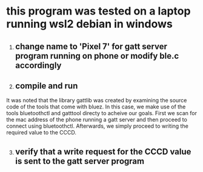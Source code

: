 # this program was tested on a laptop running wsl2 debian in windows

1. ## change name to 'Pixel 7' for gatt server program running on phone or modify ble.c accordingly

2. ## compile and run

It was noted that the library gattlib was created by examining the source code of the tools that come with bluez.
In this case, we make use of the tools bluetoothctl and gatttool directy to acheive our goals.
First we scan for the mac address of the phone running a gatt server and then
proceed to connect using bluetoothctl. Afterwards, we simply proceed to writing the required value to the CCCD.

3. ## verify that a write request for the CCCD value is sent to the gatt server program
